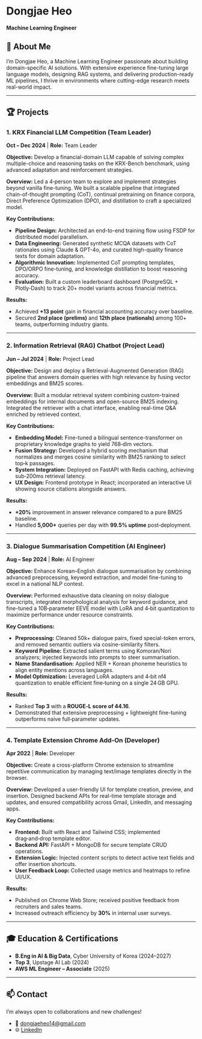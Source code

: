 <!--
  Detailed GitHub Project Portfolio for Dongjae Heo
  Role: Machine Learning Engineer
-->

# Dongjae Heo
**Machine Learning Engineer**

<!-- Hero section: professional headshot + tagline -->
<!-- ![Hero Image](assets/hero.png) -->

## 👋 About Me
I’m Dongjae Heo, a Machine Learning Engineer passionate about building domain-specific AI solutions. With extensive experience fine-tuning large language models, designing RAG systems, and delivering production-ready ML pipelines, I thrive in environments where cutting-edge research meets real-world impact.

---

## 🏆 Projects

### 1. KRX Financial LLM Competition (Team Leader)
**Oct – Dec 2024** | **Role:** Team Leader

**Objective:**
Develop a financial-domain LLM capable of solving complex multiple-choice and reasoning tasks on the KRX-Bench benchmark, using advanced adaptation and reinforcement strategies.

**Overview:**
Led a 4‑person team to explore and implement strategies beyond vanilla fine-tuning. We built a scalable pipeline that integrated chain-of-thought prompting (CoT), continual pretraining on finance corpora, Direct Preference Optimization (DPO), and distillation to craft a specialized model.

**Key Contributions:**
- **Pipeline Design:** Architected an end-to-end training flow using FSDP for distributed model parallelism.
- **Data Engineering:** Generated synthetic MCQA datasets with CoT rationales using Claude & GPT-4o, and curated high-quality finance texts for domain adaptation.  
- **Algorithmic Innovation:** Implemented CoT prompting templates, DPO/ORPO fine-tuning, and knowledge distillation to boost reasoning accuracy.  
- **Evaluation:** Built a custom leaderboard dashboard (PostgreSQL + Plotly‑Dash) to track 20+ model variants across financial metrics.

**Results:**
- Achieved **+13 point** gain in financial accounting accuracy over baseline.  
- Secured **2nd place (prelims)** and **12th place (nationals)** among 100+ teams, outperforming industry giants.

<!-- Leaderboard screenshot -->
<!-- ![KRX Leaderboard](assets/krx_leaderboard.png) -->

---

### 2. Information Retrieval (RAG) Chatbot (Project Lead)
**Jun – Jul 2024** | **Role:** Project Lead

**Objective:**
Design and deploy a Retrieval-Augmented Generation (RAG) pipeline that answers domain queries with high relevance by fusing vector embeddings and BM25 scores.

**Overview:**
Built a modular retrieval system combining custom-trained embeddings for internal documents and open-source BM25 indexing. Integrated the retriever with a chat interface, enabling real-time Q&A enriched by retrieved context.

**Key Contributions:**
- **Embedding Model:** Fine-tuned a bilingual sentence-transformer on proprietary knowledge graphs to yield 768‑dim vectors.  
- **Fusion Strategy:** Developed a hybrid scoring mechanism that normalizes and merges cosine similarity with BM25 ranking to select top‑k passages.  
- **System Integration:** Deployed on FastAPI with Redis caching, achieving sub‑200ms retrieval latency.  
- **UX Design:** Frontend prototype in React; incorporated an interactive UI showing source citations alongside answers.

**Results:**
- **+20%** improvement in answer relevance compared to a pure BM25 baseline.  
- Handled **5,000+** queries per day with **99.5% uptime** post‑deployment.

<!-- RAG architecture diagram -->
<!-- ![RAG Architecture](assets/rag_architecture.png) -->

---

### 3. Dialogue Summarisation Competition (AI Engineer)
**Aug – Sep 2024** | **Role:** AI Engineer

**Objective:**
Enhance Korean–English dialogue summarisation by combining advanced preprocessing, keyword extraction, and model fine-tuning to excel in a national NLP contest.

**Overview:**
Performed exhaustive data cleaning on noisy dialogue transcripts, integrated morphological analysis for keyword guidance, and fine-tuned a 10B‑parameter EEVE model with LoRA and 4‑bit quantization to maximize performance under resource constraints.

**Key Contributions:**
- **Preprocessing:** Cleaned 50k+ dialogue pairs, fixed special-token errors, and removed semantic outliers via cosine-similarity filters.  
- **Keyword Pipeline:** Extracted salient terms using Komoran/Nori analyzers; injected keywords into prompts to steer summarisation.  
- **Name Standardisation:** Applied NER + Korean phoneme heuristics to align entity mentions across languages.  
- **Model Optimization:** Leveraged LoRA adapters and 4‑bit nf4 quantization to enable efficient fine‑tuning on a single 24 GB GPU.

**Results:**
- Ranked **Top 3** with a **ROUGE‑L score of 44.16**.  
- Demonstrated that extensive preprocessing + lightweight fine-tuning outperforms naive full‑parameter updates.

<!-- Rouge results chart -->
<!-- ![Summarization Dashboard](assets/summarization_results.png) -->

---

### 4. Template Extension Chrome Add‑On (Developer)
**Apr 2022** | **Role:** Developer

**Objective:**
Create a cross-platform Chrome extension to streamline repetitive communication by managing text/image templates directly in the browser.

**Overview:**
Developed a user-friendly UI for template creation, preview, and insertion. Designed backend APIs for real-time template storage and updates, and ensured compatibility across Gmail, LinkedIn, and messaging apps.

**Key Contributions:**
- **Frontend:** Built with React and Tailwind CSS; implemented drag‑and‑drop template editor.  
- **Backend API:** FastAPI + MongoDB for secure template CRUD operations.  
- **Extension Logic:** Injected content scripts to detect active text fields and offer insertion shortcuts.  
- **User Feedback Loop:** Collected usage metrics and heatmaps to refine UI/UX.

**Results:**
- Published on Chrome Web Store; received positive feedback from recruiters and sales teams.  
- Increased outreach efficiency by **30%** in internal user surveys.

<!-- Extension UI screenshot -->
<!-- ![Template Extension](assets/extension_screenshot.png) -->

---

## 🎓 Education & Certifications
- **B.Eng in AI & Big Data**, Cyber University of Korea (2024–2027)  
- **Top 3**, Upstage AI Lab (2024)  
- **AWS ML Engineer – Associate** (2025)

---

## 📫 Contact
I’m always open to collaborations and new challenges!  
- 📧 [dongjaeheo14@gmail.com](mailto:dongjaeheo14@gmail.com)  
- 🌐 [LinkedIn](https://www.linkedin.com/in/dongjaeheo/)

<!-- Optional: Add QR code or vCard -->
<!-- ![vCard](assets/vcard_qr.png) -->

